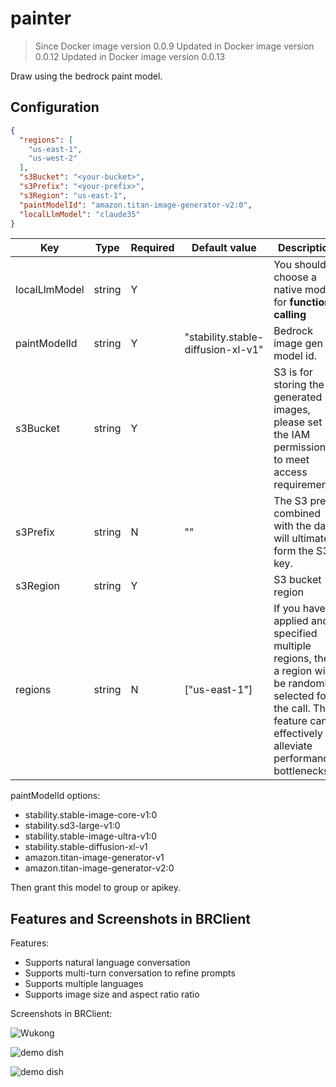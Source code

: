 # painter

> Since Docker image version 0.0.9
> Updated in Docker image version 0.0.12
> Updated in Docker image version 0.0.13

Draw using the bedrock paint model.

## Configuration

```json
{
  "regions": [
    "us-east-1",
    "us-west-2"
  ],
  "s3Bucket": "<your-bucket>",
  "s3Prefix": "<your-prefix>",
  "s3Region": "us-east-1",
  "paintModelId": "amazon.titan-image-generator-v2:0",
  "localLlmModel": "claude35"
}
```

| Key     | Type      | Required     | Default value | Description |
| ------------- | -------| ------------- | ------------- | ------------- |
| localLlmModel  | string   | Y    |   | You should choose a native model for **function calling** |
| paintModelId  | string   | Y    | "stability.stable-diffusion-xl-v1" |  Bedrock image gen model id. |
| s3Bucket  | string   | Y    |  | S3 is for storing the generated images, please set the IAM permissions to meet access requirements.  |
| s3Prefix  | string   | N    | "" |   The S3 prefix combined with the date will ultimately form the S3 key.  |
| s3Region  | string   | Y     | | S3 bucket region  |
| regions  | string   | N     | ["us-east-1"] |   If you have applied and specified multiple regions, then a region will be randomly selected for the call. This feature can effectively alleviate performance bottlenecks.  |

paintModelId options:

- stability.stable-image-core-v1:0
- stability.sd3-large-v1:0
- stability.stable-image-ultra-v1:0
- stability.stable-diffusion-xl-v1
- amazon.titan-image-generator-v1
- amazon.titan-image-generator-v2:0

Then grant this model to  group or apikey.

## Features and Screenshots in BRClient

Features:

- Supports natural language conversation
- Supports multi-turn conversation to refine prompts
- Supports multiple languages
- Supports image size and aspect ratio ratio

Screenshots in BRClient:

![Wukong](./screenshots/sd-ultra.webp)

![demo dish](./screenshots/demo-dish-1.png)

![demo dish](./screenshots/demo-dish-2.png)
